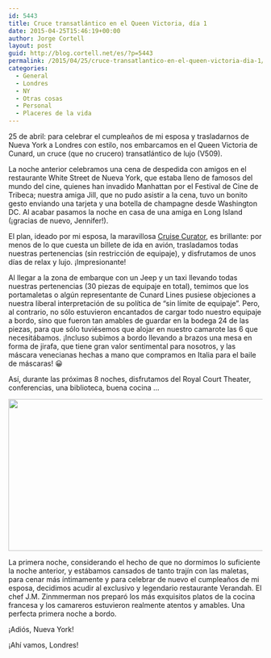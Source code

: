 ```yaml
---
id: 5443
title: Cruce transatlántico en el Queen Victoria, día 1
date: 2015-04-25T15:46:19+00:00
author: Jorge Cortell
layout: post
guid: http://blog.cortell.net/es/?p=5443
permalink: /2015/04/25/cruce-transatlantico-en-el-queen-victoria-dia-1/
categories:
  - General
  - Londres
  - NY
  - Otras cosas
  - Personal
  - Placeres de la vida
---
```

25 de abril: para celebrar el cumpleaños de mi esposa y trasladarnos de Nueva York a Londres con estilo, nos embarcamos en el Queen Victoria de Cunard, un cruce (que no crucero) transatlántico de lujo (V509).

La noche anterior celebramos una cena de despedida con amigos en el restaurante White Street de Nueva York, que estaba lleno de famosos del mundo del cine, quienes han invadido Manhattan por el Festival de Cine de Tribeca; nuestra amiga Jill, que no pudo asistir a la cena, tuvo un bonito gesto enviando una tarjeta y una botella de champagne desde Washington DC. Al acabar pasamos la noche en casa de una amiga en Long Island (¡gracias de nuevo, Jennifer!).

El plan, ideado por mi esposa, la maravillosa <a href="http://www.cruisecurator.com/" target="_blank">Cruise Curator</a>, es brillante: por menos de lo que cuesta un billete de ida en avión, trasladamos todas nuestras pertenencias (sin restricción de equipaje), y disfrutamos de unos días de relax y lujo. ¡Impresionante!

Al llegar a la zona de embarque con un Jeep y un taxi llevando todas nuestras pertenencias (30 piezas de equipaje en total), temimos que los portamaletas o algún representante de Cunard Lines pusiese objeciones a nuestra liberal interpretación de su política de “sin límite de equipaje”. Pero, al contrario, no sólo estuvieron encantados de cargar todo nuestro equipaje a bordo, sino que fueron tan amables de guardar en la bodega 24 de las piezas, para que sólo tuviésemos que alojar en nuestro camarote las 6 que necesitábamos. ¡Incluso subimos a bordo llevando a brazos una mesa en forma de jirafa, que tiene gran valor sentimental para nosotros, y las máscara venecianas hechas a mano que compramos en Italia para el baile de máscaras! 😀 

Así, durante las próximas 8 noches, disfrutamos del Royal Court Theater, conferencias, una biblioteca, buena cocina ...

<img class="aligncenter" src="https://upload.wikimedia.org/wikipedia/commons/9/9b/Cunard_Queen_Victoria.JPG" alt="" width="529" height="301" />

La primera noche, considerando el hecho de que no dormimos lo suficiente la noche anterior, y estábamos cansados de tanto trajín con las maletas, para cenar más íntimamente y para celebrar de nuevo el cumpleaños de mi esposa, decidimos acudir al exclusivo y legendario restaurante Verandah. El chef J.M. Zinmmerman nos preparó los más exquisitos platos de la cocina francesa y los camareros estuvieron realmente atentos y amables. Una perfecta primera noche a bordo.

¡Adiós, Nueva York!

¡Ahí vamos, Londres!